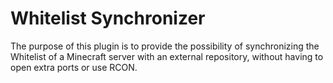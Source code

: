 # Whitelist Synchronizer

The purpose of this plugin is to provide the possibility of synchronizing the Whitelist of a Minecraft server with an external repository, without having to open extra ports or use RCON.